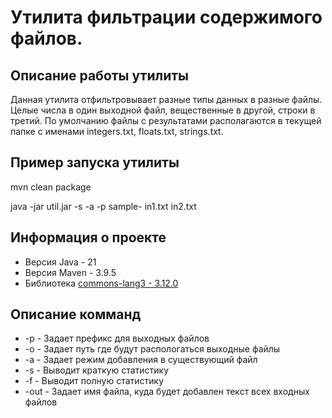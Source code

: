 # Утилита фильтрации содержимого файлов.

## Описание работы утилиты
Данная утилита отфильтровывает разные типы данных в разные файлы. Целые числа в один
выходной файл, вещественные в другой, строки в третий. По умолчанию файлы с
результатами располагаются в текущей папке с именами integers.txt, floats.txt, strings.txt.

## Пример запуска утилиты
mvn clean package

java -jar util.jar -s -a -p sample- in1.txt in2.txt

## Информация о проекте
- Версия Java - 21
- Версия Maven - 3.9.5
- Библиотека [commons-lang3 - 3.12.0](https://mvnrepository.com/artifact/org.apache.commons/commons-lang3/3.12.0)

## Описание комманд
- -p - Задает префикс для выходных файлов
- -o - Задает путь где будут распологаться выходные файлы
- -a - Задает режим добавления в существующий файл
- -s - Выводит краткую статистику
- -f - Выводит полную статистику
- -out - Задает имя файла, куда будет добавлен текст всех входных файлов


